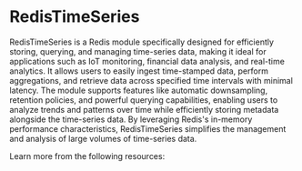 # RedisTimeSeries

RedisTimeSeries is a Redis module specifically designed for efficiently storing, querying, and managing time-series data, making it ideal for applications such as IoT monitoring, financial data analysis, and real-time analytics. It allows users to easily ingest time-stamped data, perform aggregations, and retrieve data across specified time intervals with minimal latency. The module supports features like automatic downsampling, retention policies, and powerful querying capabilities, enabling users to analyze trends and patterns over time while efficiently storing metadata alongside the time-series data. By leveraging Redis's in-memory performance characteristics, RedisTimeSeries simplifies the management and analysis of large volumes of time-series data.

Learn more from the following resources:
